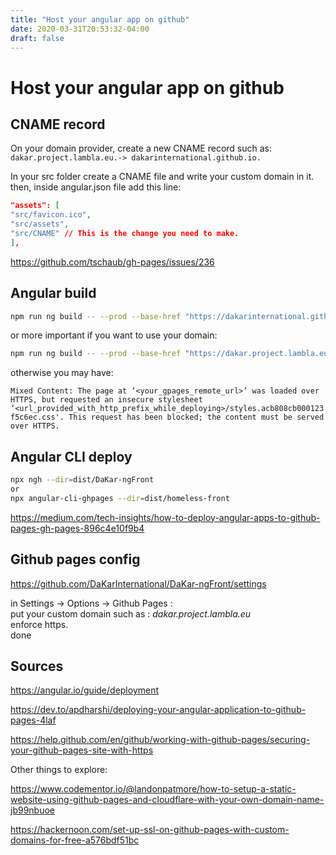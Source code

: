```yaml
---
title: "Host your angular app on github"
date: 2020-03-31T20:53:32-04:00
draft: false
---
```


# Host your angular app on github
  

## CNAME record
  
On your domain provider, create a new CNAME record such as:   
 `dakar.project.lambla.eu.-> dakarinternational.github.io.` 
  
In your src folder create a CNAME file and write your custom domain in it.    
then, inside angular.json file add this line:       

```json
"assets": [  
"src/favicon.ico",  
"src/assets",  
"src/CNAME" // This is the change you need to make.  
],
```
  
https://github.com/tschaub/gh-pages/issues/236
  


## Angular build
  
```bash
npm run ng build -- --prod --base-href "https://dakarinternational.github.io/DaKar-ngFront/"
```

or more important if you want to use your domain:     
```bash  
npm run ng build -- --prod --base-href "https://dakar.project.lambla.eu/"
```  
  
otherwise you may have:    

`Mixed Content: The page at ‘<your_gpages_remote_url>’ was loaded over HTTPS, but requested an insecure stylesheet ‘<url_provided_with_http_prefix_while_deploying>/styles.acb808cb000123f5c6ec.css'. This request has been blocked; the content must be served over HTTPS.`

  
## Angular CLI deploy 
  
```bash
npx ngh --dir=dist/DaKar-ngFront  
or  
npx angular-cli-ghpages --dir=dist/homeless-front
```

https://medium.com/tech-insights/how-to-deploy-angular-apps-to-github-pages-gh-pages-896c4e10f9b4
  
## Github pages config
  

https://github.com/DaKarInternational/DaKar-ngFront/settings
    
in Settings -> Options -> Github Pages :    
put your custom domain such as :  *dakar.project.lambla.eu*  
enforce https.    
done  


## Sources

https://angular.io/guide/deployment
  
https://dev.to/apdharshi/deploying-your-angular-application-to-github-pages-4laf
  
https://help.github.com/en/github/working-with-github-pages/securing-your-github-pages-site-with-https
  

Other things to explore:  
  
https://www.codementor.io/@landonpatmore/how-to-setup-a-static-website-using-github-pages-and-cloudflare-with-your-own-domain-name-jb99nbuoe
  
https://hackernoon.com/set-up-ssl-on-github-pages-with-custom-domains-for-free-a576bdf51bc  
<!--stackedit_data:
eyJoaXN0b3J5IjpbLTk4NDk4OTYzMSwtMjAzODUwMzE3NV19
-->